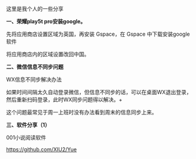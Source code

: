这里是我个人的一些分享
<!---
gsxuqun/gsxuqun is a ✨ special ✨ repository because its `README.md` (this file) appears on your GitHub profile.
You can click the Preview link to take a look at your changes.
--->


**一、荣耀play5t pro安装google。**

先将应用商店设置区域为英国，再安装 Gspace，在 Gspace 中下载安装google软件

将应用商店内的区域设置改回中国。

**二、微信信息不同步问题**

WX信息不同步解决办法

如果时间间隔太久自动登录微信，但信息不同步的话，可以在桌面WX退出登录，然后重新扫码登录，此时WX同步问题得以解决。+

这个问题最常见于周一上班时没有办法看到周末的信息同步上来。


**三、软件分享（1）**

001小说阅读软件

https://github.com/XIU2/Yue

